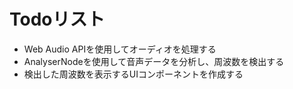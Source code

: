 # Todoリスト

* Web Audio APIを使用してオーディオを処理する
* AnalyserNodeを使用して音声データを分析し、周波数を検出する
* 検出した周波数を表示するUIコンポーネントを作成する